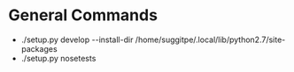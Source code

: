 # General Commands 
- ./setup.py develop --install-dir /home/suggitpe/.local/lib/python2.7/site-packages
- ./setup.py nosetests

